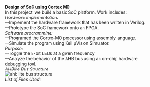 __Design of SoC using Cortex M0__   
In this project, we build a basic SoC platform. Work includes:  
_Hardware implementation:_        
      --Implement the hardware framework that has been written in Verilog.  
      --Prototype the SoC framework onto an FPGA.  
_Software programming:_  
      --Programed the Cortex-M0 processor using assembly language.  
      --Simulate the program using Keil μVision Simulator.  
_Purpose:_  
     --Toggle the 8-bit LEDs at a given frequency  
     --Analyze the behavior of the AHB bus using an on-chip hardware debugging tool.  
_AHBlite Bus Structure_  
![ahb lite bus structure](https://user-images.githubusercontent.com/38091478/49682861-71491280-fae1-11e8-9544-869fef0752be.JPG)  
_List of Files Used:_  


     
     

